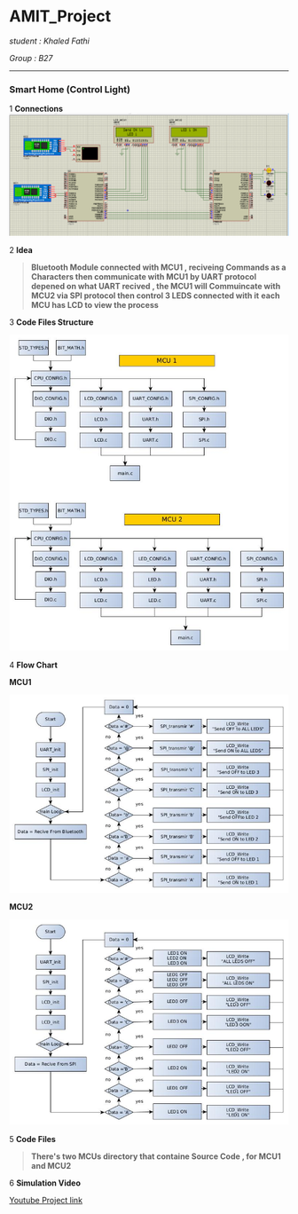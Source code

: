 # AMIT_Project 

*student : Khaled Fathi*

*Group  : B27*

---

### Smart Home (Control Light)

1 **Connections** 
![image](https://raw.githubusercontent.com/khaledfathi/AMIT_Project/main/images/Screenshot%20from%202021-03-28%2020-31-21.png)

2 **Idea** 
> **Bluetooth Module connected with MCU1 , reciveing   Commands as a Characters then communicate with MCU1 by UART protocol** 
> **depened on what UART recived , the MCU1 will Commuincate with MCU2 via SPI protocol then control 3 LEDS connected with it** 
> **each MCU has LCD to view the process** 

3 **Code Files Structure**

![MCU1_FlowChart](https://raw.githubusercontent.com/khaledfathi/AMIT_Project/main/images/structure2.jpg)

4 **Flow Chart**

**MCU1**

 ![MCU1_FlowChart](https://raw.githubusercontent.com/khaledfathi/AMIT_Project/main/images/MCU1_FC.jpg)
 
 **MCU2**
  
 ![MCU1_FlowChart](https://raw.githubusercontent.com/khaledfathi/AMIT_Project/main/images/mcu2_.jpg)
 
5 **Code Files**
  > **There's two MCUs directory that containe Source Code , for MCU1 and MCU2**
 
6 **Simulation Video**
 
 [Youtube Project link](https://www.youtube.com/watch?v=3tZD3g2ydt8)
